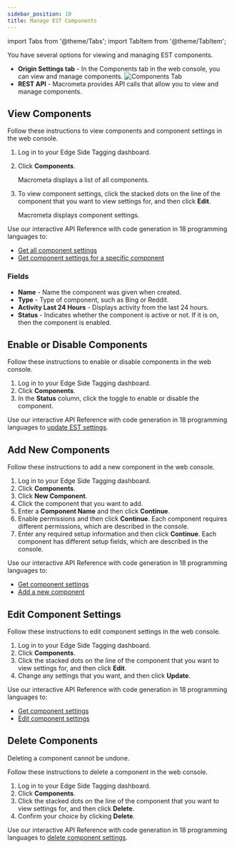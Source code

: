 ```yaml
---
sidebar_position: 10
title: Manage EST Components
---
```

import Tabs from '@theme/Tabs';
import TabItem from '@theme/TabItem';

You have several options for viewing and managing EST components.

- **Origin Settings tab** - In the Components tab in the web console, you can view and manage components.
  ![Components Tab](/img/photoniq/est/components-tab.png)
- **REST API** - Macrometa provides API calls that allow you to view and manage components.

## View Components

<Tabs groupId="operating-systems">
<TabItem value="console" label="Web Console">

Follow these instructions to view components and component settings in the web console.

1. Log in to your Edge Side Tagging dashboard.
2. Click **Components**.

   Macrometa displays a list of all components.

3. To view component settings, click the stacked dots on the line of the component that you want to view settings for, and then click **Edit**.

   Macrometa displays component settings.

</TabItem>
<TabItem value="api" label="REST API">

Use our interactive API Reference with code generation in 18 programming languages to:

- [Get all component settings](https://www.macrometa.com/docs/apiEst#/paths/api-est-v1-components-settings/get)
- [Get component settings for a specific component](https://www.macrometa.com/docs/apiEst#/paths/api-est-v1-components-settings-component/get)

</TabItem>
</Tabs>

### Fields

- **Name** - Name the component was given when created.
- **Type** - Type of component, such as Bing or Reddit.
- **Activity Last 24 Hours** - Displays activity from the last 24 hours.
- **Status** - Indicates whether the component is active or not. If it is on, then the component is enabled.

## Enable or Disable Components

<Tabs groupId="operating-systems">
<TabItem value="console" label="Web Console">

Follow these instructions to enable or disable components in the web console.

1. Log in to your Edge Side Tagging dashboard.
2. Click **Components**.
3. In the **Status** column, click the toggle to enable or disable the component.

</TabItem>
<TabItem value="api" label="REST API">

Use our interactive API Reference with code generation in 18 programming languages to [update EST settings](https://www.macrometa.com/docs/apiEst#/paths/api-est-v1-components-settings-component/patch).

</TabItem>
</Tabs>

## Add New Components

<Tabs groupId="operating-systems">
<TabItem value="console" label="Web Console">

Follow these instructions to add a new component in the web console.

1. Log in to your Edge Side Tagging dashboard.
2. Click **Components**.
3. Click **New Component**.
4. Click the component that you want to add.
5. Enter a **Component Name** and then click **Continue**.
6. Enable permissions and then click **Continue**. Each component requires different permissions, which are described in the console.
7. Enter any required setup information and then click **Continue**. Each component has different setup fields, which are described in the console.

</TabItem>
<TabItem value="api" label="REST API">

Use our interactive API Reference with code generation in 18 programming languages to:

- [Get component settings](https://www.macrometa.com/docs/apiEst#/paths/api-est-v1-components-settings-component/get)
- [Add a new component](https://www.macrometa.com/docs/apiEst#/paths/api-est-v1-components-settings/get)

</TabItem>
</Tabs>

## Edit Component Settings

<Tabs groupId="operating-systems">
<TabItem value="console" label="Web Console">

Follow these instructions to edit component settings in the web console.

1. Log in to your Edge Side Tagging dashboard.
2. Click **Components**.
3. Click the stacked dots on the line of the component that you want to view settings for, and then click **Edit**.
4. Change any settings that you want, and then click **Update**.

</TabItem>
<TabItem value="api" label="REST API">

Use our interactive API Reference with code generation in 18 programming languages to:

- [Get component settings](https://www.macrometa.com/docs/apiEst#/paths/api-est-v1-components-settings-component/get)
- [Edit component settings](https://www.macrometa.com/docs/apiEst#/paths/api-est-v1-components-settings/patch)

</TabItem>
</Tabs>

## Delete Components

Deleting a component cannot be undone.

<Tabs groupId="operating-systems">
<TabItem value="console" label="Web Console">

Follow these instructions to delete a component in the web console.

1. Log in to your Edge Side Tagging dashboard.
2. Click **Components**.
3. Click the stacked dots on the line of the component that you want to view settings for, and then click **Delete**.
4. Confirm your choice by clicking **Delete**.

</TabItem>
<TabItem value="api" label="REST API">

Use our interactive API Reference with code generation in 18 programming languages to [delete component settings](https://www.macrometa.com/docs/apiEst#/paths/api-est-v1-components-settings/delete).

</TabItem>
</Tabs>
